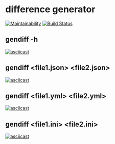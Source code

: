 # difference generator
[![Maintainability](https://api.codeclimate.com/v1/badges/1e7d8c75e510637cf344/maintainability)](https://codeclimate.com/github/quasko/project-lvl2-s413/maintainability)
[![Build Status](https://travis-ci.org/quasko/project-lvl2-s413.svg?branch=master)](https://travis-ci.org/quasko/project-lvl2-s413)

## gendiff -h
[![asciicast](https://asciinema.org/a/qEQDHzI334nUPdIsB75XqWcRL.svg)](https://asciinema.org/a/qEQDHzI334nUPdIsB75XqWcRL)

## gendiff <file1.json> <file2.json>
[![asciicast](https://asciinema.org/a/KvFP0cwAbCW7c2tYTUQlO1z1H.svg)](https://asciinema.org/a/KvFP0cwAbCW7c2tYTUQlO1z1H)

## gendiff <file1.yml> <file2.yml>
[![asciicast](https://asciinema.org/a/aVWFzVRtovr8P9sf2JbOOk76X.svg)](https://asciinema.org/a/aVWFzVRtovr8P9sf2JbOOk76X)

## gendiff <file1.ini> <file2.ini>
[![asciicast](https://asciinema.org/a/Jh6pDiOXJOMiKGfTww2kbyUyu.svg)](https://asciinema.org/a/Jh6pDiOXJOMiKGfTww2kbyUyu)